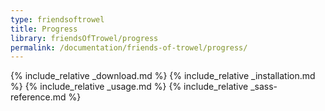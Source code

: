 ```yaml
---
type: friendsoftrowel
title: Progress
library: friendsOfTrowel/progress
permalink: /documentation/friends-of-trowel/progress/
---
```


{% include_relative _download.md %}
{% include_relative _installation.md %}
{% include_relative _usage.md %}
{% include_relative _sass-reference.md %}
